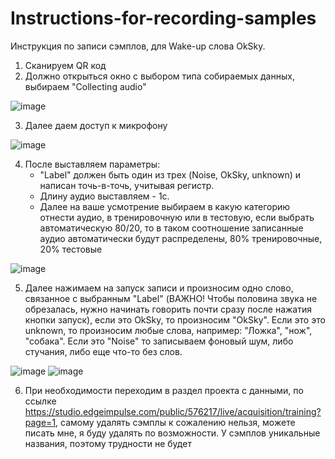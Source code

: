 # Instructions-for-recording-samples
Инструкция по записи сэмплов, для Wake-up слова OkSky.
1. Сканируем QR код
2. Должно открыться окно с выбором типа собираемых данных, выбираем "Collecting audio"

![image](https://github.com/user-attachments/assets/4ad65468-077b-4334-ba56-7959d26bce3a)

3. Далее даем доступ к микрофону

![image](https://github.com/user-attachments/assets/a4c35b15-a150-4051-86d9-a8758639ed71)

4. После выставляем параметры:
    * "Label" должен быть один из трех (Noise, OkSky, unknown) и написан точь-в-точь, учитывая регистр.
    * Длину аудио выставляем - 1с.
    * Далее на ваше усмотрение выбираем в какую категорию отнести аудио, в тренировочную или в тестовую, если выбрать автоматическую 80/20, то в таком соотношение записанные аудио автоматически будут распределены, 80% тренировочные, 20% тестовые

![image](https://github.com/user-attachments/assets/085b6f98-bb49-445c-862b-7264b60e0239)

5. Далее нажимаем на запуск записи и произносим одно слово, связанное с выбранным "Label" (ВАЖНО! Чтобы половина звука не обрезалась, нужно начинать говорить почти сразу после нажатия кнопки запуск), если это OkSky, то произносим "OkSky". Если это это unknown, то произносим любые слова, например: "Ложка", "нож", "собака". Если это "Noise" то записываем фоновый шум, либо стучания, либо еще что-то без слов.

![image](https://github.com/user-attachments/assets/77246308-5bb4-4f33-922c-227f48606826)
![image](https://github.com/user-attachments/assets/8c4123df-4d8a-459d-b538-dd92e946fd79)

6. При необходимости переходим в раздел проекта с данными, по ссылке https://studio.edgeimpulse.com/public/576217/live/acquisition/training?page=1, самому удалять сэмплы к сожалению нельзя, можете писать мне, я буду удалять по возможности. У сэмплов уникальные названия, поэтому трудности не будет
